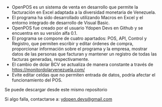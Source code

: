 - OpenPOS es un sistema de venta en desarrollo que permite la facturación en Excel adaptada a la diversidad monetaria de Venezuela.
- El programa ha sido desarrollado utilizando Macros en Excel y el entorno integrado de desarrollo de Visual Basic.
- OpenPOS fue creado por el usuario Ydopen Devs en Github y se encuentra en su versión alfa 0.1.
- El programa se compone de cuatro apartados: POS, API, Control y Registro, que permiten escribir y editar órdenes de compra, proporcionar información sobre el programa y la empresa, mostrar datos de las personas que facturan y mantener un registro de todas las facturas generadas, respectivamente.
- El cambio de dolar BCV se actualiza de manera constante a través de https://monitordolarvenezuela.com/
- Evite editar celdas que no permiten entrada de datos, podría afectar el funcionamiento del POS.

Se puede descargar desde este mismo repositorio

Si algo falla, contactarse a: ydopen.devs@gmail.com

<!---
ydopendevs/ydopendevs is a ✨ special ✨ repository because its `README.md` (this file) appears on your GitHub profile.
You can click the Preview link to take a look at your changes.
--->
